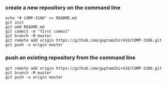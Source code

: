 
### create a new repository on the command line
    echo "# COMP-3106" >> README.md
    git init
    git add README.md
    git commit -m "first commit"
    git branch -M master
    git remote add origin https://github.com/guptamihir418/COMP-3106.git
    git push -u origin master

### push an existing repository from the command line
    git remote add origin https://github.com/guptamihir418/COMP-3106.git
    git branch -M master
    git push -u origin master